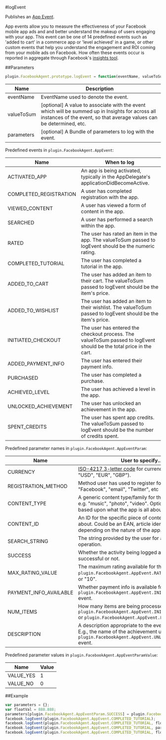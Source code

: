 #logEvent

Publishes an [App Event](https://developers.facebook.com/docs/ios/app-events/).

App events allow you to measure the effectiveness of your Facebook mobile app ads and and better understand the makeup of users engaging with your app. This event can be one of 14 predefined events such as 'added to cart' in a commerce app or 'level achieved' in a game, or other custom events that help you understand the engagement and ROI coming from your mobile ads on Facebook. How often these events occur is reported in aggregate through Facebook's [insights tool](https://developers.facebook.com/docs/insights/).

##Parameters

```javascript
plugin.FacebookAgent.prototype.logEvent = function(eventName, valueToSum, parameters){}
```

|Name|Description|
|----|-----------|
|eventName|EventName used to denote the event.|
|valueToSum|[optional] A value to associate with the event which will be summed up in Insights for across all instances of the event, so that average values can be determined, etc.|
|parameters|[optional] A Bundle of parameters to log with the event.|

Predefined events in `plugin.FacebookAgent.AppEvent`:

|Name|When to log|
|----|-----------|
|ACTIVATED_APP|An app is being activated, typically in the AppDelegate's applicationDidBecomeActive.|
|COMPLETED_REGISTRATION|A user has completed registration with the app.|
|VIEWED_CONTENT|A user has viewed a form of content in the app.|
|SEARCHED|A user has performed a search within the app.|
|RATED|The user has rated an item in the app. The valueToSum passed to logEvent should be the numeric rating.|
|COMPLETED_TUTORIAL|The user has completed a tutorial in the app.|
|ADDED_TO_CART|The user has added an item to their cart. The valueToSum passed to logEvent should be the item's price.|
|ADDED_TO_WISHLIST|The user has added an item to their wishlist. The valueToSum passed to logEvent should be the item's price.|
|INITIATED_CHECKOUT|The user has entered the checkout process. The valueToSum passed to logEvent should be the total price in the cart.|
|ADDED_PAYMENT_INFO|The user has entered their payment info.|
|PURCHASED|The user has completed a purchase.|
|ACHIEVED_LEVEL|The user has achieved a level in the app.|
|UNLOCKED_ACHIEVEMENT|The user has unlocked an achievement in the app.|
|SPENT_CREDITS|The user has spent app credits. The valueToSum passed to logEvent should be the number of credits spent.|

Predefined parameter names in `plugin.FacebookAgent.AppEventParam`:

|Name|User to specify...|
|----|------------------|
|CURRENCY|[ISO-4217 3-letter code](http://en.wikipedia.org/wiki/ISO_4217) for currency used (e.g. "USD", "EUR", "GBP").|
|REGISTRATION_METHOD|Method user has used to register for the app, e.g., "Facebook", "email", "Twitter", etc|
|CONTENT_TYPE|A generic content type/family for the logged event, e.g. "music", "photo", "video". Options to use will vary based upon what the app is all about.|
|CONTENT_ID|An ID for the specific piece of content being logged about. Could be an EAN, article identifier, etc., depending on the nature of the app.|
|SEARCH_STRING|The string provided by the user for a search operation.|
|SUCCESS|Whether the activity being logged about was successful or not.|
|MAX_RATING_VALUE|The maximum rating available for the `plugin.FacebookAgent.AppEvent.RATED` event. E.g., "5" or "10".|
|PAYMENT_INFO_AVAILABLE|Whether payment info is available for the `plugin.FacebookAgent.AppEvent.INITIATED_CHECKOUT` event. |
|NUM_ITEMS|How many items are being processed for an `plugin.FacebookAgent.AppEvent.INITIATED_CHECKOUT` or `plugin.FacebookAgent.AppEvent.PURCHASED` event.|
|DESCRIPTION|A description appropriate to the event being logged. E.g., the name of the achievement unlocked in the `plugin.FacebookAgent.AppEvent.UNLOCKED_ACHIEVEMENT` event.|

Predefined parameter values in `plugin.FacebookAgent.AppEventParamValue`:

|Name|Value|
|----|-----|
|VALUE_YES|1|
|VALUE_NO|0|

##Example

```javascript
var parameters = {};
var floatVal = 888.888;
parameters[plugin.FacebookAgent.AppEventParam.SUCCESS] = plugin.FacebookAgent.AppEventParamValue.VALUE_YES;
facebook.logEvent(plugin.FacebookAgent.AppEvent.COMPLETED_TUTORIAL);
facebook.logEvent(plugin.FacebookAgent.AppEvent.COMPLETED_TUTORIAL, floatVal);
facebook.logEvent(plugin.FacebookAgent.AppEvent.COMPLETED_TUTORIAL, parameters);
facebook.logEvent(plugin.FacebookAgent.AppEvent.COMPLETED_TUTORIAL, floatVal, parameters);
```